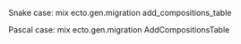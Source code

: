 Snake case:
mix ecto.gen.migration add_compositions_table

Pascal case:
mix ecto.gen.migration AddCompositionsTable
